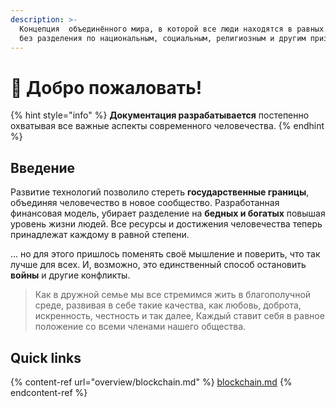 ```yaml
---
description: >-
  Концепция  объединённого мира, в которой все люди находятся в равных условиях,
  без разделения по национальным, социальным, религиозным и другим признакам.
---
```


# 🌄 Добро пожаловать!

{% hint style="info" %}
**Документация разрабатывается** постепенно охватывая все важные аспекты современного человечества.
{% endhint %}

## Введение

Развитие технологий позволило стереть **государственные границы**, объединяя человечество в новое сообщество. Разработанная финансовая модель, убирает разделение на **бедных и богатых** повышая уровень жизни людей. Все ресурсы и достижения человечества теперь принадлежат каждому в равной степени.

... но для этого пришлось поменять своё мышление и поверить, что так лучше для всех. И, возможно, это единственный способ остановить **войны** и другие конфликты.

> Как в дружной семье мы все стремимся жить в благополучной среде, развивая в себе такие качества, как любовь, доброта, искренность, честность и так далее, Каждый ставит себя в равное положение со всеми членами нашего общества.&#x20;



## Quick links

{% content-ref url="overview/blockchain.md" %}
[blockchain.md](overview/blockchain.md)
{% endcontent-ref %}
